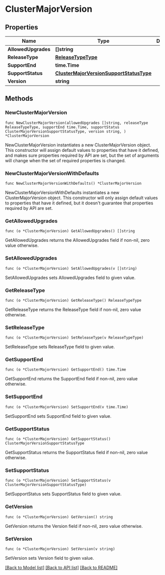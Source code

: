 # ClusterMajorVersion

## Properties

Name | Type | Description | Notes
------------ | ------------- | ------------- | -------------
**AllowedUpgrades** | **[]string** |  | 
**ReleaseType** | [**ReleaseTypeType**](ReleaseTypeType.md) |  | 
**SupportEnd** | **time.Time** |  | 
**SupportStatus** | [**ClusterMajorVersionSupportStatusType**](ClusterMajorVersionSupportStatusType.md) |  | 
**Version** | **string** |  | 

## Methods

### NewClusterMajorVersion

`func NewClusterMajorVersion(allowedUpgrades []string, releaseType ReleaseTypeType, supportEnd time.Time, supportStatus ClusterMajorVersionSupportStatusType, version string, ) *ClusterMajorVersion`

NewClusterMajorVersion instantiates a new ClusterMajorVersion object.
This constructor will assign default values to properties that have it defined,
and makes sure properties required by API are set, but the set of arguments
will change when the set of required properties is changed.

### NewClusterMajorVersionWithDefaults

`func NewClusterMajorVersionWithDefaults() *ClusterMajorVersion`

NewClusterMajorVersionWithDefaults instantiates a new ClusterMajorVersion object.
This constructor will only assign default values to properties that have it defined,
but it doesn't guarantee that properties required by API are set.

### GetAllowedUpgrades

`func (o *ClusterMajorVersion) GetAllowedUpgrades() []string`

GetAllowedUpgrades returns the AllowedUpgrades field if non-nil, zero value otherwise.

### SetAllowedUpgrades

`func (o *ClusterMajorVersion) SetAllowedUpgrades(v []string)`

SetAllowedUpgrades sets AllowedUpgrades field to given value.

### GetReleaseType

`func (o *ClusterMajorVersion) GetReleaseType() ReleaseTypeType`

GetReleaseType returns the ReleaseType field if non-nil, zero value otherwise.

### SetReleaseType

`func (o *ClusterMajorVersion) SetReleaseType(v ReleaseTypeType)`

SetReleaseType sets ReleaseType field to given value.

### GetSupportEnd

`func (o *ClusterMajorVersion) GetSupportEnd() time.Time`

GetSupportEnd returns the SupportEnd field if non-nil, zero value otherwise.

### SetSupportEnd

`func (o *ClusterMajorVersion) SetSupportEnd(v time.Time)`

SetSupportEnd sets SupportEnd field to given value.

### GetSupportStatus

`func (o *ClusterMajorVersion) GetSupportStatus() ClusterMajorVersionSupportStatusType`

GetSupportStatus returns the SupportStatus field if non-nil, zero value otherwise.

### SetSupportStatus

`func (o *ClusterMajorVersion) SetSupportStatus(v ClusterMajorVersionSupportStatusType)`

SetSupportStatus sets SupportStatus field to given value.

### GetVersion

`func (o *ClusterMajorVersion) GetVersion() string`

GetVersion returns the Version field if non-nil, zero value otherwise.

### SetVersion

`func (o *ClusterMajorVersion) SetVersion(v string)`

SetVersion sets Version field to given value.


[[Back to Model list]](../README.md#documentation-for-models) [[Back to API list]](../README.md#documentation-for-api-endpoints) [[Back to README]](../README.md)


